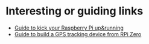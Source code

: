 # Interesting or guiding links

- [Guide to kick your Raspberry Pi up&running]()
- [Guide to build a GPS tracking device from RPi Zero](https://studyexplorer.medium.com/build-your-own-gps-tracking-system-raspberry-pi-zero-w-2020-6b3ecf55615e)
